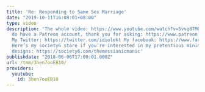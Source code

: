 ```yaml
---
title: 'Re: Responding to Same Sex Marriage'
date: "2019-10-11T16:08:01+08:00"
type: video
description: 'The whole video: https://www.youtube.com/watch?v=5vvq87M03qk Yes, I
  do have a Patreon account, thank you for asking: https://www.patreon.com/themessianicmanic
  My Twitter: https://twitter.com/idiolekt My facebook: https://www.facebook.com/themessianicmanic/
  Here’s my society6 store if you’re interested in my pretentious minimalist poster
  designs: https://society6.com/themessianicmanic'
publishdate: "2018-06-06T17:00:01.000Z"
url: /tmm/3hen7ooEB10/
providers:
  youtube:
    id: 3hen7ooEB10
---
```

